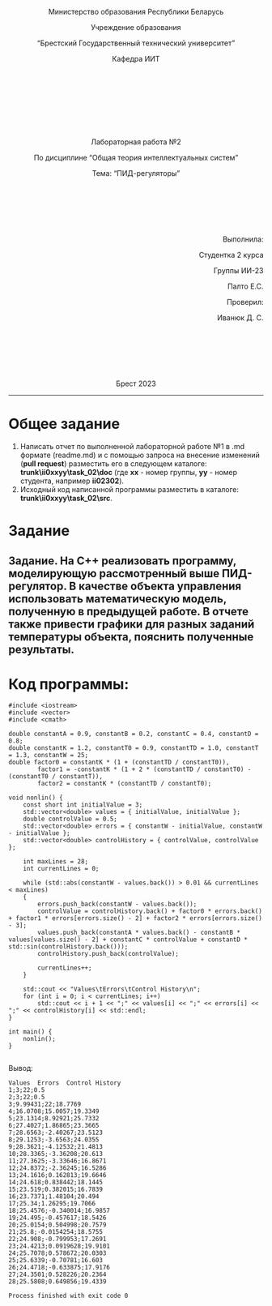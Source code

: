 <p align="center"> Министерство образования Республики Беларусь</p>
<p align="center">Учреждение образования</p>
<p align="center">“Брестский Государственный технический университет”</p>
<p align="center">Кафедра ИИТ</p>
<br><br><br><br><br><br><br>
<p align="center">Лабораторная работа №2</p>
<p align="center">По дисциплине “Общая теория интеллектуальных систем”</p>
<p align="center">Тема: “ПИД-регуляторы”</p>
<br><br><br><br><br>
<p align="right">Выполнила:</p>
<p align="right">Студентка 2 курса</p>
<p align="right">Группы ИИ-23</p>
<p align="right">Палто Е.С.</p>
<p align="right">Проверил:</p>
<p align="right">Иванюк Д. С.</p>
<br><br><br><br><br>
<p align="center">Брест 2023</p>

---

# Общее задание #
1. Написать отчет по выполненной лабораторной работе №1 в .md формате (readme.md) и с помощью запроса на внесение изменений (**pull request**) разместить его в следующем каталоге: **trunk\ii0xxyy\task_02\doc** (где **xx** - номер группы, **yy** - номер студента, например **ii02302**).
2. Исходный код написанной программы разместить в каталоге: **trunk\ii0xxyy\task_02\src**.

# Задание #
Задание. На C++ реализовать программу, моделирующую рассмотренный выше ПИД-регулятор. В качестве объекта управления использовать математическую модель, полученную в предыдущей работе. В отчете также привести графики для разных заданий температуры объекта, пояснить полученные результаты.
---
# Код программы: #
```
#include <iostream>
#include <vector>
#include <cmath>

double constantA = 0.9, constantB = 0.2, constantC = 0.4, constantD = 0.8;
double constantK = 1.2, constantT0 = 0.9, constantTD = 1.0, constantT = 1.3, constantW = 25;
double factor0 = constantK * (1 + (constantTD / constantT0)),
        factor1 = -constantK * (1 + 2 * (constantTD / constantT0) - (constantT0 / constantT)),
        factor2 = constantK * (constantTD / constantT0);

void nonlin() {
    const short int initialValue = 3;
    std::vector<double> values = { initialValue, initialValue };
    double controlValue = 0.5;
    std::vector<double> errors = { constantW - initialValue, constantW - initialValue };
    std::vector<double> controlHistory = { controlValue, controlValue };

    int maxLines = 28;
    int currentLines = 0;

    while (std::abs(constantW - values.back()) > 0.01 && currentLines < maxLines)
    {
        errors.push_back(constantW - values.back());
        controlValue = controlHistory.back() + factor0 * errors.back() + factor1 * errors[errors.size() - 2] + factor2 * errors[errors.size() - 3];
        values.push_back(constantA * values.back() - constantB * values[values.size() - 2] + constantC * controlValue + constantD * std::sin(controlHistory.back()));
        controlHistory.push_back(controlValue);

        currentLines++;
    }

    std::cout << "Values\tErrors\tControl History\n";
    for (int i = 0; i < currentLines; i++)
        std::cout << i + 1 << ";" << values[i] << ";" << errors[i] << ";" << controlHistory[i] << std::endl;
}

int main() {
    nonlin();
}


```
Вывод:
```
Values  Errors  Control History
1;3;22;0.5
2;3;22;0.5
3;9.99431;22;18.7769
4;16.0708;15.0057;19.3349
5;23.1314;8.92921;25.7332
6;27.4027;1.86865;23.3665
7;28.6563;-2.40267;23.5123
8;29.1253;-3.6563;24.0355
9;28.3621;-4.12532;21.4813
10;28.3365;-3.36208;20.613
11;27.3625;-3.33646;16.8671
12;24.8372;-2.36245;16.5286
13;24.1616;0.162813;19.6646
14;24.618;0.838442;18.1445
15;23.519;0.382015;16.7839
16;23.7371;1.48104;20.494
17;25.34;1.26295;19.7066
18;25.4576;-0.340014;16.9857
19;24.495;-0.457617;18.5426
20;25.0154;0.504998;20.7579
21;25.8;-0.0154254;18.5755
22;24.908;-0.799953;17.2691
23;24.4213;0.0919628;19.9101
24;25.7078;0.578672;20.0303
25;25.6339;-0.70781;16.603
26;24.4718;-0.633875;17.9176
27;24.3501;0.528226;20.2364
28;25.5808;0.649856;19.4339

Process finished with exit code 0

```

